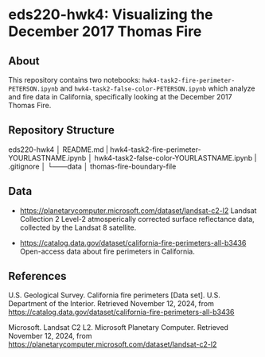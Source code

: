# eds220-hwk4: Visualizing the December 2017 Thomas Fire

## About

This repository contains two notebooks: `hwk4-task2-fire-perimeter-PETERSON.ipynb` and `hwk4-task2-false-color-PETERSON.ipynb` which analyze and fire data in California, specifically looking at the December 2017 Thomas Fire. 

## Repository Structure

eds220-hwk4
│   README.md
|   hwk4-task2-fire-perimeter-YOURLASTNAME.ipynb
│   hwk4-task2-false-color-YOURLASTNAME.ipynb
|   .gitignore
│
└───data
    │   thomas-fire-boundary-file

## Data

- https://planetarycomputer.microsoft.com/dataset/landsat-c2-l2
Landsat Collection 2 Level-2 atmosperically corrected surface reflectance data, collected by the Landsat 8 satellite.

- https://catalog.data.gov/dataset/california-fire-perimeters-all-b3436
Open-access data about fire perimeters in California. 

## References

U.S. Geological Survey. California fire perimeters [Data set]. U.S. Department of the Interior. Retrieved November 12, 2024, from https://catalog.data.gov/dataset/california-fire-perimeters-all-b3436

Microsoft. Landsat C2 L2. Microsoft Planetary Computer. Retrieved November 12, 2024, from https://planetarycomputer.microsoft.com/dataset/landsat-c2-l2